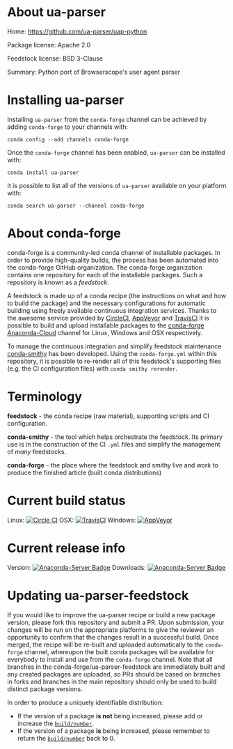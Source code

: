 About ua-parser
===============

Home: https://github.com/ua-parser/uap-python

Package license: Apache 2.0

Feedstock license: BSD 3-Clause

Summary: Python port of Browserscope's user agent parser



Installing ua-parser
====================

Installing `ua-parser` from the `conda-forge` channel can be achieved by adding `conda-forge` to your channels with:

```
conda config --add channels conda-forge
```

Once the `conda-forge` channel has been enabled, `ua-parser` can be installed with:

```
conda install ua-parser
```

It is possible to list all of the versions of `ua-parser` available on your platform with:

```
conda search ua-parser --channel conda-forge
```



About conda-forge
=================

conda-forge is a community-led conda channel of installable packages.
In order to provide high-quality builds, the process has been automated into the
conda-forge GitHub organization. The conda-forge organization contains one repository
for each of the installable packages. Such a repository is known as a *feedstock*.

A feedstock is made up of a conda recipe (the instructions on what and how to build
the package) and the necessary configurations for automatic building using freely
available continuous integration services. Thanks to the awesome service provided by
[CircleCI](https://circleci.com/), [AppVeyor](http://www.appveyor.com/)
and [TravisCI](https://travis-ci.org/) it is possible to build and upload installable
packages to the [conda-forge](https://anaconda.org/conda-forge)
[Anaconda-Cloud](http://docs.anaconda.org/) channel for Linux, Windows and OSX respectively.

To manage the continuous integration and simplify feedstock maintenance
[conda-smithy](http://github.com/conda-forge/conda-smithy) has been developed.
Using the ``conda-forge.yml`` within this repository, it is possible to re-render all of
this feedstock's supporting files (e.g. the CI configuration files) with ``conda smithy rerender``.


Terminology
===========

**feedstock** - the conda recipe (raw material), supporting scripts and CI configuration.

**conda-smithy** - the tool which helps orchestrate the feedstock.
                   Its primary use is in the construction of the CI ``.yml`` files
                   and simplify the management of *many* feedstocks.

**conda-forge** - the place where the feedstock and smithy live and work to
                  produce the finished article (built conda distributions)

Current build status
====================

Linux: [![Circle CI](https://circleci.com/gh/conda-forge/ua-parser-feedstock.svg?style=shield)](https://circleci.com/gh/conda-forge/ua-parser-feedstock)
OSX: [![TravisCI](https://travis-ci.org/conda-forge/ua-parser-feedstock.svg?branch=master)](https://travis-ci.org/conda-forge/ua-parser-feedstock)
Windows: [![AppVeyor](https://ci.appveyor.com/api/projects/status/github/conda-forge/ua-parser-feedstock?svg=True)](https://ci.appveyor.com/project/conda-forge/ua-parser-feedstock/branch/master)

Current release info
====================
Version: [![Anaconda-Server Badge](https://anaconda.org/conda-forge/ua-parser/badges/version.svg)](https://anaconda.org/conda-forge/ua-parser)
Downloads: [![Anaconda-Server Badge](https://anaconda.org/conda-forge/ua-parser/badges/downloads.svg)](https://anaconda.org/conda-forge/ua-parser)


Updating ua-parser-feedstock
============================

If you would like to improve the ua-parser recipe or build a new
package version, please fork this repository and submit a PR. Upon submission,
your changes will be run on the appropriate platforms to give the reviewer an
opportunity to confirm that the changes result in a successful build. Once
merged, the recipe will be re-built and uploaded automatically to the
`conda-forge` channel, whereupon the built conda packages will be available for
everybody to install and use from the `conda-forge` channel.
Note that all branches in the conda-forge/ua-parser-feedstock are
immediately built and any created packages are uploaded, so PRs should be based
on branches in forks and branches in the main repository should only be used to
build distinct package versions.

In order to produce a uniquely identifiable distribution:
 * If the version of a package **is not** being increased, please add or increase
   the [``build/number``](http://conda.pydata.org/docs/building/meta-yaml.html#build-number-and-string).
 * If the version of a package **is** being increased, please remember to return
   the [``build/number``](http://conda.pydata.org/docs/building/meta-yaml.html#build-number-and-string)
   back to 0.
